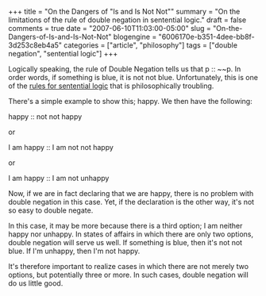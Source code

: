 +++
title = "On the Dangers of "Is and Is Not Not""
summary = "On the limitations of the rule of double negation in sentential logic."
draft = false
comments = true
date = "2007-06-10T11:03:00-05:00"
slug = "On-the-Dangers-of-Is-and-Is-Not-Not"
blogengine = "6006170e-b351-4dee-bb8f-3d253c8eb4a5"
categories = ["article", "philosophy"]
tags = ["double negation", "sentential logic"]
+++

<p>
Logically speaking, the rule of Double Negation tells us that p :: ~~p. In order words, if something is blue, it is not not blue. Unfortunately, this is one of the <a href="/words/post/Rules-for-Sentential-Logic.aspx">rules for sentential logic</a> that is philosophically troubling.<!--more--><!--adsense-->
</p>
<p>
There&#39;s a simple example to show this; happy. We then have the following:
</p>
<p>
happy :: not not happy
</p>
<p>
or
</p>
<p>
I am happy :: I am not not happy
</p>
<p>
or
</p>
<p>
I am happy :: I am not unhappy
</p>
<p>
Now, if we are in fact declaring that we are happy, there is no problem with double negation in this case. Yet, if the declaration is the other way, it&#39;s not so easy to double negate.
</p>
<p>
In this case, it may be more because there is a third option; I am neither happy nor unhappy. In states of affairs in which there are only two options, double negation will serve us well. If something is blue, then it&#39;s not not blue. If I&#39;m unhappy, then I&#39;m not happy.
</p>
<p>
It&#39;s therefore important to realize cases in which there are not merely two options, but potentially three or more. In such cases, double negation will do us little good.
</p>

